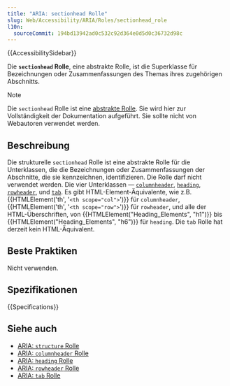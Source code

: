 ```yaml
---
title: "ARIA: sectionhead Rolle"
slug: Web/Accessibility/ARIA/Roles/sectionhead_role
l10n:
  sourceCommit: 194bd13942ad0c532c92d364e0d5d0c36732d98c
---
```


{{AccessibilitySidebar}}

Die **`sectionhead` Rolle**, eine abstrakte Rolle, ist die Superklasse für Bezeichnungen oder Zusammenfassungen des Themas ihres zugehörigen Abschnitts.

> [!NOTE]
> Die `sectionhead` Rolle ist eine [abstrakte Rolle](/de/docs/Web/Accessibility/ARIA/Roles#6._abstract_roles). Sie wird hier zur Vollständigkeit der Dokumentation aufgeführt. Sie sollte nicht von Webautoren verwendet werden.

## Beschreibung

Die strukturelle `sectionhead` Rolle ist eine abstrakte Rolle für die Unterklassen, die die Bezeichnungen oder Zusammenfassungen der Abschnitte, die sie kennzeichnen, identifizieren. Die Rolle darf nicht verwendet werden. Die vier Unterklassen — [`columnheader`](/de/docs/Web/Accessibility/ARIA/Roles/columnheader_role), [`heading`](/de/docs/Web/Accessibility/ARIA/Roles/heading_role), [`rowheader`](/de/docs/Web/Accessibility/ARIA/Roles/rowheader_role), und [`tab`](/de/docs/Web/Accessibility/ARIA/Roles/tab_role). Es gibt HTML-Element-Äquivalente, wie z.B. {{HTMLElement('th', '<code>&lt;th scope="col"&gt;</code>')}} für `columnheader`, {{HTMLElement('th', '<code>&lt;th scope="row"&gt;</code>')}} für `rowheader`, und alle der HTML-Überschriften, von {{HTMLElement("Heading_Elements", "h1")}} bis {{HTMLElement("Heading_Elements", "h6")}} für `heading`. Die `tab` Rolle hat derzeit kein HTML-Äquivalent.

## Beste Praktiken

Nicht verwenden.

## Spezifikationen

{{Specifications}}

## Siehe auch

- [ARIA: `structure` Rolle](/de/docs/Web/Accessibility/ARIA/Roles/structure_role)
- [ARIA: `columnheader` Rolle](/de/docs/Web/Accessibility/ARIA/Roles/columnheader_role)
- [ARIA: `heading` Rolle](/de/docs/Web/Accessibility/ARIA/Roles/heading_role)
- [ARIA: `rowheader` Rolle](/de/docs/Web/Accessibility/ARIA/Roles/rowheader_role)
- [ARIA: `tab` Rolle](/de/docs/Web/Accessibility/ARIA/Roles/tab_role)
